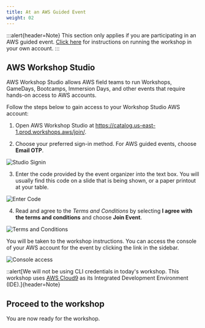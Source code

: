 ```yaml
---
title: At an AWS Guided Event
weight: 02
---
```


:::alert{header=Note}
This section only applies if you are participating in an AWS guided event. [Click here](/getting-started/02-own-account/) for instructions on running the workshop in your own account.
:::

## AWS Workshop Studio

AWS Workshop Studio allows AWS field teams to run Workshops, GameDays, Bootcamps, Immersion Days, and other events that require hands-on access to AWS accounts.

Follow the steps below to gain access to your Workshop Studio AWS account:

1. Open AWS Workshop Studio at https://catalog.us-east-1.prod.workshops.aws/join/.

2. Choose your preferred sign-in method. For AWS guided events, choose **Email OTP**.

![Studio Signin](/static/images/aws-event/sign-in.png)

3. Enter the code provided by the event organizer into the text box. You will usually find this code on a slide that is being shown, or a paper printout at your table.

![Enter Code](/static/images/aws-event/enter-access-code.png)

4. Read and agree to the *Terms and Conditions* by selecting **I agree with the terms and conditions** and choose **Join Event**.

![Terms and Conditions](/static/images/aws-event/workshop-studio-tc.png)

You will be taken to the workshop instructions. You can access the console of your AWS account for the event by clicking the link in the sidebar.

![Console access](/static/images/aws-event/console_access.png)

::alert[We will not be using CLI credentials in today's workshop. This workshop uses [AWS Cloud9](https://aws.amazon.com/cloud9/) as its Integrated Development Environment (IDE).]{header=Note}

## Proceed to the workshop

You are now ready for the workshop.
